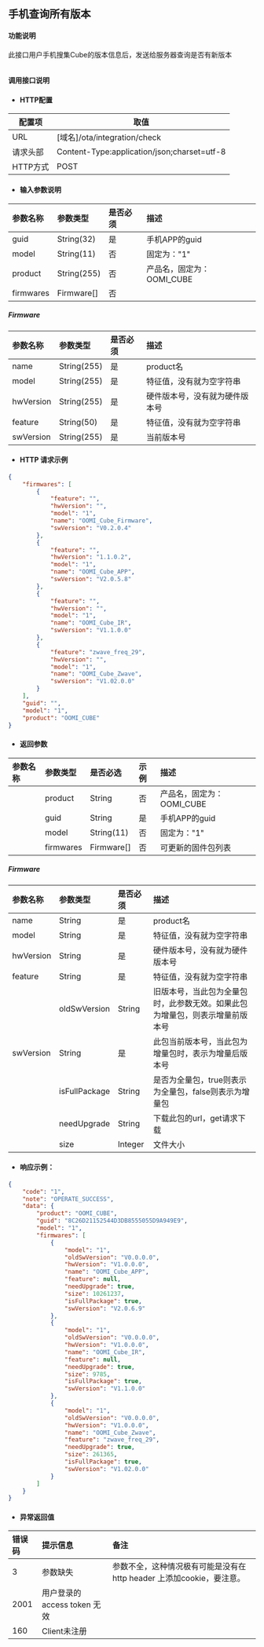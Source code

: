 ## 手机查询所有版本

#### 功能说明

此接口用户手机搜集Cube的版本信息后，发送给服务器查询是否有新版本

###### 

#### 调用接口说明

* #### HTTP配置

| 配置项 | 取值 |
| --- | --- |
| URL | \[域名\]/ota/integration/check |
| 请求头部 | Content-Type:application/json;charset=utf-8 |
| HTTP方式 | POST |

* #### 输入参数说明

| 参数名称 | 参数类型 | 是否必须 | 描述 |
| :--- | :--- | :--- | :--- |
| guid | String\(32\) | 是 | 手机APP的guid |
| model | String\(11\) | 否 | 固定为："1" |
| product | String\(255\) | 否 | 产品名，固定为：OOMI\_CUBE |
| firmwares | Firmware\[\] | 否 |  |

##### Firmware

| 参数名称 | 参数类型 | 是否必须 | 描述 |
| :--- | :--- | :--- | :--- |
| name | String\(255\) | 是 | product名 |
| model | String\(255\) | 是 | 特征值，没有就为空字符串 |
| hwVersion | String\(255\) | 是 | 硬件版本号，没有就为硬件版本号 |
| feature | String\(50\) | 是 | 特征值，没有就为空字符串 |
| swVersion | String\(255\) | 是 | 当前版本号 |

* #### HTTP 请求示例

```json
{
    "firmwares": [
        {
            "feature": "",
            "hwVersion": "",
            "model": "1",
            "name": "OOMI_Cube_Firmware",
            "swVersion": "V0.2.0.4"
        },
        {
            "feature": "",
            "hwVersion": "1.1.0.2",
            "model": "1",
            "name": "OOMI_Cube_APP",
            "swVersion": "V2.0.5.8"
        },
        {
            "feature": "",
            "hwVersion": "",
            "model": "1",
            "name": "OOMI_Cube_IR",
            "swVersion": "V1.1.0.0"
        },
        {
            "feature": "zwave_freq_29",
            "hwVersion": "",
            "model": "1",
            "name": "OOMI_Cube_Zwave",
            "swVersion": "V1.02.0.0"
        }
    ],
    "guid": "",
    "model": "1",
    "product": "OOMI_CUBE"
}
```

* #### 返回参数

| 参数名称 | 参数类型 | 是否必选 | 示例 | 描述 |
| :--- | :--- | :--- | :--- | :--- |
|  | product | String | 否 | 产品名，固定为：OOMI\_CUBE |
|  | guid | String | 是 | 手机APP的guid |
|  | model | String\(11\) | 否 | 固定为："1" |
|  | firmwares | Firmware\[\] | 否 | 可更新的固件包列表 |

##### Firmware

| 参数名称 | 参数类型 | 是否必须 | 描述 |
| :--- | :--- | :--- | :--- |
| name | String | 是 | product名 |
| model | String | 是 | 特征值，没有就为空字符串 |
| hwVersion | String | 是 | 硬件版本号，没有就为硬件版本号 |
| feature | String | 是 | 特征值，没有就为空字符串 |
|  | oldSwVersion | String | 旧版本号，当此包为全量包时，此参数无效。如果此包为增量包，则表示增量前版本号 |
| swVersion | String | 是 | 此包当前版本号，当此包为增量包时，表示为增量后版本号 |
|  | isFullPackage | String | 是否为全量包，true则表示为全量包，false则表示为增量包 |
|  | needUpgrade | String | 下载此包的url，get请求下载 |
|  | size | Integer | 文件大小 |

* #### 响应示例：

```json
{
    "code": "1",
    "note": "OPERATE_SUCCESS",
    "data": {
        "product": "OOMI_CUBE",
        "guid": "8C26D21152544D3DB8555055D9A949E9",
        "model": "1",
        "firmwares": [
            {
                "model": "1",
                "oldSwVersion": "V0.0.0.0",
                "hwVersion": "V1.0.0.0",
                "name": "OOMI_Cube_APP",
                "feature": null,
                "needUpgrade": true,
                "size": 10261237,
                "isFullPackage": true,
                "swVersion": "V2.0.6.9"
            },
            {
                "model": "1",
                "oldSwVersion": "V0.0.0.0",
                "hwVersion": "V1.0.0.0",
                "name": "OOMI_Cube_IR",
                "feature": null,
                "needUpgrade": true,
                "size": 9785,
                "isFullPackage": true,
                "swVersion": "V1.1.0.0"
            },
            {
                "model": "1",
                "oldSwVersion": "V0.0.0.0",
                "hwVersion": "V1.0.0.0",
                "name": "OOMI_Cube_Zwave",
                "feature": "zwave_freq_29",
                "needUpgrade": true,
                "size": 261365,
                "isFullPackage": true,
                "swVersion": "V1.02.0.0"
            }
        ]
    }
}
```

* #### 异常返回值

| 错误码 | 提示信息 | 备注 |
| :--- | :--- | :--- |
| 3 | 参数缺失 | 参数不全，这种情况极有可能是没有在http header 上添加cookie，要注意。 |
| 2001 | 用户登录的access token 无效 |  |
| 160 | Client未注册 |  |



